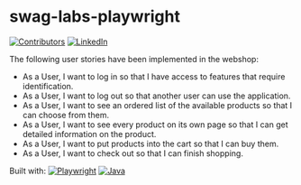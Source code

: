 # swag-labs-playwright

[![Contributors][contributors-shield]][contributors-url]
[![LinkedIn][linkedin-shield]][linkedin-url]

The following user stories have been implemented in the webshop:

- As a User, I want to log in so that I have access to features that require identification.
- As a User, I want to log out so that another user can use the application.
- As a User, I want to see an ordered list of the available products so that I can choose from them.
- As a User, I want to see every product on its own page so that I can get detailed information on the product.
- As a User, I want to put products into the cart so that I can buy them.
- As a User, I want to check out so that I can finish shopping.

Built with:
[![Playwright][playwright-shield]][playwright-url]
[![Java][java-shield]][java-url]

[contributors-shield]: https://img.shields.io/github/contributors/sarkadins/swag-labs-playwright
[contributors-url]: https://github.com/sarkadins/swag-labs-playwright/graphs/contributors
[linkedin-shield]: https://img.shields.io/badge/LinkedIn-0077B5?style=for-the-badge&logo=linkedin&logoColor=white
[linkedin-url]: https://www.linkedin.com/in/soma-sarkadi-nagy-1558a498/
[playwright-shield]: https://img.shields.io/badge/Playwright-end_to_end_tests-blue
[playwright-url]: https://playwright.dev/
[java-shield]: https://img.shields.io/badge/Java-ED8B00?style=for-the-badge&logo=openjdk&logoColor=white
[java-url]: https://www.java.com/en/